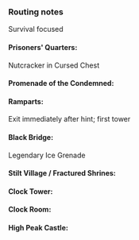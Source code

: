 ### Routing notes
Survival focused
#### Prisoners' Quarters:
Nutcracker in Cursed Chest
#### Promenade of the Condemned:

#### Ramparts:
Exit immediately after hint; first tower
#### Black Bridge:
Legendary Ice Grenade
#### Stilt Village / Fractured Shrines:

#### Clock Tower:

#### Clock Room:

#### High Peak Castle:
